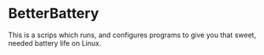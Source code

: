 # BetterBattery
This is a scrips which runs, and configures programs to give you that sweet, needed battery life on Linux.

